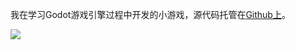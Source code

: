 我在学习Godot游戏引擎过程中开发的小游戏，源代码托管在[Github上](https://github.com/Geequlim/FlappyBird)。

<!-- class="ui medium images" -->
![](https://github.com/Geequlim/FlappyBird/raw/master/ScreenRecord.gif)
<!-- endclass -->
